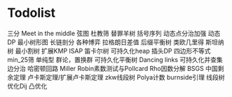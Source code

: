 # Todolist
三分
Meet in the middle
弦图
杜教筛
替罪羊树
括号序列
动态点分治加强
动态DP
最小树形图
长链剖分
各种博弈
拉格朗日差值
后缀平衡树
类欧几里得
斯坦纳树
最小割树
扩展KMP
ISAP
笛卡尔树
可持久化heap
插头DP
四边形不等式
min_25筛
单纯型
群论，置换群
可持久化平衡树
Dancing links
可持久化并查集
边分治
哈密顿回路
Miller Robin素数测试与Pollcard Rho因数分解
BSGS
中国剩余定理
卢卡斯定理/扩展卢卡斯定理
zkw线段树
Polya计数
burnside引理
线段树优化Dij
凸优化